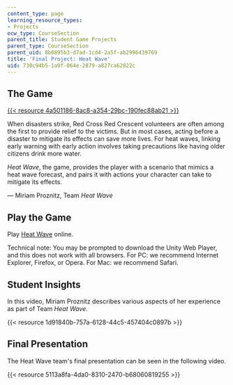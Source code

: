 ```yaml
---
content_type: page
learning_resource_types:
- Projects
ocw_type: CourseSection
parent_title: Student Game Projects
parent_type: CourseSection
parent_uid: 8b0895b3-d7ad-1cd4-2a5f-ab2996439769
title: 'Final Project: Heat Wave'
uid: 730c94b5-1a9f-064e-2879-a827ca62822c
---
```


The Game
--------

[{{< resource 4a501186-8ac8-a354-29bc-190fec88ab21 >}}  
](/ans7870/CMS/CMS.611/f14/games/heatwave/index.html)

When disasters strike, Red Cross Red Crescent volunteers are often among the first to provide relief to the victims. But in most cases, acting before a disaster to mitigate its effects can save more lives. For heat waves, linking early warning with early action involves taking precautions like having older citizens drink more water.

_Heat Wave_, the game, provides the player with a scenario that mimics a heat wave forecast, and pairs it with actions your character can take to mitigate its effects.

— Miriam Proznitz, Team _Heat Wave_

Play the Game
-------------

Play [Heat Wave](/ans7870/CMS/CMS.611/f14/games/heatwave/index.html  ) online. 

Technical note: You may be prompted to download the Unity Web Player, and this does not work with all browsers. For PC: we recommend Internet Explorer, Firefox, or Opera. For Mac: we recommend Safari.

Student Insights
----------------

In this video, Miriam Proznitz describes various aspects of her experience as part of Team _Heat Wave_.

{{< resource 1d91840b-757a-6128-44c5-457404c0897b >}}

Final Presentation
------------------

The Heat Wave team's final presentation can be seen in the following video.

{{< resource 5113a8fa-4da0-8310-2470-b68060819255 >}}